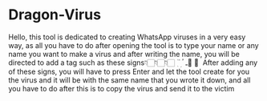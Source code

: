 # Dragon-Virus
Hello, this tool is dedicated to creating WhatsApp viruses in a very easy way, as all you have to do after opening the tool is to type your name or any name you want to make a virus and after writing the name, you will be directed to add a tag such as these signs👇🏻👇🏻👇🏻  ٖ ٰ ٓ ِ ُ ـ ٕ َ   After adding any of these signs, you will have to press Enter and let the tool create for you the virus and it will be with the same name that you wrote it down, and all you have to do after this is to copy the virus and send it to the victim
